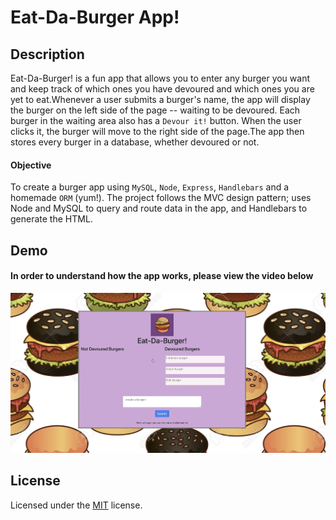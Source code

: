 # Eat-Da-Burger App!

## Description
Eat-Da-Burger! is a fun app that allows you to enter any burger you want and keep track of which ones you have devoured and which ones you are yet to eat.Whenever a user submits a burger's name, the app will display the burger on the left side of the page -- waiting to be devoured. Each burger in the waiting area also has a `Devour it!` button. When the user clicks it, the burger will move to the right side of the page.The app then stores every burger in a database, whether devoured or not.


#### Objective
To create a burger app using `MySQL`, `Node`, `Express`, `Handlebars` and a homemade `ORM` (yum!). The project follows the MVC design pattern; uses Node and MySQL to query and route data in the app, and Handlebars to generate the HTML. 


## Demo
#### In order to understand how the app works, please view the video below

<a href="https://drive.google.com/file/d/1QHq9Y0TxjdsPJ33mvVWzRQUBtcypHHUL/view" target="_blank">
<img src= "public/assets/img/demo.png" alt="VIDEO OF HOW THE APP WORKS" width="546px" height="256px" /></a>




## License
Licensed under the [MIT](https://choosealicense.com/licenses/mit/) license.


 
